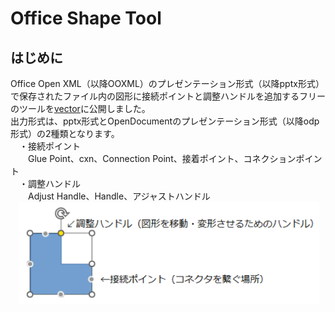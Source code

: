 # Office Shape Tool
## はじめに
Office Open XML（以降OOXML）のプレゼンテーション形式（以降pptx形式）で保存されたファイル内の図形に接続ポイントと調整ハンドルを追加するフリーのツールを[vector](https://www.vector.co.jp/soft/winnt/business/se526365.html)に公開しました。  
出力形式は、pptx形式とOpenDocumentのプレゼンテーション形式（以降odp形式）の2種類となります。  
　・接続ポイント  
　　Glue Point、cxn、Connection Point、接着ポイント、コネクションポイント    
　・調整ハンドル  
　　Adjust Handle、Handle、アジャストハンドル  
　<img src="https://github.com/Yz-Filer/OfficeShapeTool/blob/main/.github/point_handle.png" width="480">  
